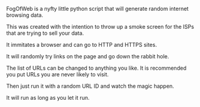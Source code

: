 FogOfWeb is a nyfty little python script that will generate random internet browsing data. 

This was created with the intention to throw up a smoke screen for the ISPs that are trying to sell your data. 

It immitates a browser and can go to HTTP and HTTPS sites. 

It will randomly try links on the page and go down the rabbit hole. 

The list of URLs can be changed to anything you like. It is recommended you put URLs you are never likely to visit. 

Then just run it with a random URL ID and watch the magic happen. 

It will run as long as you let it run. 
